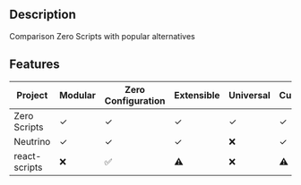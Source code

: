 ## Description

Comparison Zero Scripts with popular alternatives

## Features

| Project | Modular | Zero Configuration | Extensible | Universal | Customizable | Scaffold Applications |
| ------- | ------- | ------------------ | ---------- | --------- | ------------ | ------------ |
| Zero Scripts | ✓ | ✓ | ✓ | ✓ | ✓ | ❌ |
| Neutrino | ✓ | ✓ | ✓ | ❌ | ✓ | ✓ |
| react-scripts | ❌ | ✅ | ⚠ | ❌ | ⚠ | ✅ |

